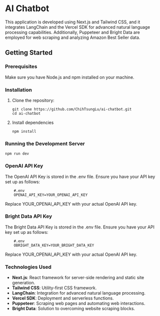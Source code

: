 # AI Chatbot

This application is developed using Next.js and Tailwind CSS, and it integrates LangChain and the Vercel SDK for advanced natural language processing capabilities. 
Additionally, Puppeteer and Bright Data are employed for web scraping and analyzing Amazon Best Seller data.
## Getting Started

### Prerequisites

Make sure you have Node.js and npm installed on your machine.

### Installation

1. Clone the repository:
   ```
   git clone https://github.com/ChihTsungLu/ai-chatbot.git
   cd ai-chatbot
   ```
2. Install dependencies
   ```
   npm install
   ```
### Running the Development Server
   ```
   npm run dev
   ```

### OpenAI API Key
The OpenAI API Key is stored in the .env file. Ensure you have your API key set up as follows:
   ```
       #.env
       OPENAI_API_KEY=YOUR_OPENAI_API_KEY
   ```
    
Replace YOUR_OPENAI_API_KEY with your actual OpenAI API key.

### Bright Data API Key
The Bright Data API Key is stored in the .env file. Ensure you have your API key set up as follows:
   ```
       #.env
       OBRIGHT_DATA_KEY=YOUR_BRIGHT_DATA_KEY
   ```
    
Replace YOUR_OPENAI_API_KEY with your actual OpenAI API key.

### Technologies Used

- **Next.js**: React framework for server-side rendering and static site generation.
- **Tailwind CSS**: Utility-first CSS framework.
- **LangChain**: Integration for advanced natural language processing.
- **Vercel SDK**: Deployment and serverless functions.
- **Puppeteer**: Scraping web pages and automating web interactions.
- **Bright Data**: Solution to overcoming website scraping blocks.

